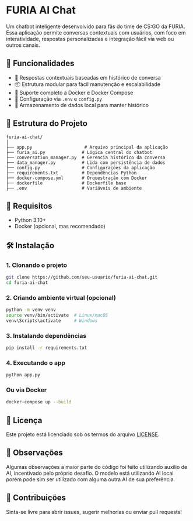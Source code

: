 # FURIA AI Chat

Um chatbot inteligente desenvolvido para fãs do time de CS:GO da FURIA. Essa aplicação permite conversas contextuais com usuários, com foco em interatividade, respostas personalizadas e integração fácil via web ou outros canais.

## 🚀 Funcionalidades

- 🧠 Respostas contextuais baseadas em histórico de conversa
- 📦 Estrutura modular para fácil manutenção e escalabilidade
- 🐳 Suporte completo a Docker e Docker Compose
- 🔧 Configuração via `.env` e `config.py`
- 📁 Armazenamento de dados local para manter histórico

## 📂 Estrutura do Projeto

```
furia-ai-chat/
│
├── app.py                    # Arquivo principal da aplicação
├── furia_ai.py              # Lógica central do chatbot
├── conversation_manager.py  # Gerencia histórico da conversa
├── data_manager.py          # Lida com persistência de dados
├── config.py                # Configurações da aplicação
├── requirements.txt         # Dependências Python
├── docker-compose.yml       # Orquestração com Docker
├── dockerfile               # Dockerfile base
├── .env                     # Variáveis de ambiente
```

## 🐍 Requisitos

- Python 3.10+
- Docker (opcional, mas recomendado)

## 🛠️ Instalação

### 1. Clonando o projeto

```bash
git clone https://github.com/seu-usuario/furia-ai-chat.git
cd furia-ai-chat
```

### 2. Criando ambiente virtual (opcional)

```bash
python -m venv venv
source venv/bin/activate  # Linux/macOS
venv\Scripts\activate     # Windows
```

### 3. Instalando dependências

```bash
pip install -r requirements.txt
```

### 4. Executando o app

```bash
python app.py
```

### Ou via Docker

```bash
docker-compose up --build
```

## 📄 Licença

Este projeto está licenciado sob os termos do arquivo [LICENSE](LICENSE).

## 🧠 Observações
Algumas observações a maior parte do código foi feito utilizando auxilio de AI, incentivado pelo próprio desafio.
O modelo está utilizando AI local porém pode sim ser utilizado com alguma outra AI de sua preferência.

## 🤝 Contribuições

Sinta-se livre para abrir issues, sugerir melhorias ou enviar pull requests!
